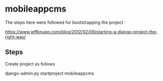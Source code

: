 mobileappcms
============

The steps here were followed for bootstrapping the project :

https://www.jeffknupp.com/blog/2012/02/09/starting-a-django-project-the-right-way/

Steps
-----

Create project as follows 

django-admin.py startproject mobileappcms


